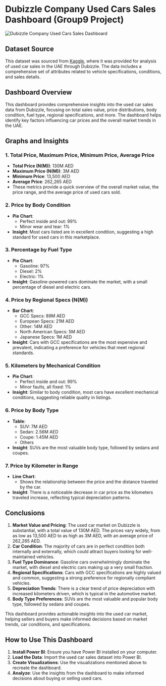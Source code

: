 # Dubizzle Company Used Cars Sales Dashboard (Group9 Project)

![Dubizzle Company Used Cars Sales Dashboard](Capstonedashboard.heic)

## Dataset Source

This dataset was sourced from [Kaggle](https://www.kaggle.com), where it was provided for analysis of used car sales in the UAE through Dubizzle. The data includes a comprehensive set of attributes related to vehicle specifications, conditions, and sales details.

## Dashboard Overview

This dashboard provides comprehensive insights into the used car sales data from Dubizzle, focusing on total sales value, price distributions, body condition, fuel type, regional specifications, and more. The dashboard helps identify key factors influencing car prices and the overall market trends in the UAE.

## Graphs and Insights

### 1. Total Price, Maximum Price, Minimum Price, Average Price
- **Total Price (N(M))**: 130M AED
- **Maximum Price (N(M))**: 3M AED
- **Minimum Price**: 13,500 AED
- **Average Price**: 262,265 AED
- These metrics provide a quick overview of the overall market value, the price range, and the average price of used cars sold.

### 2. Price by Body Condition
- **Pie Chart**:
  - Perfect inside and out: 99%
  - Minor wear and tear: 1%
- **Insight**: Most cars listed are in excellent condition, suggesting a high standard for used cars in this marketplace.

### 3. Percentage by Fuel Type
- **Pie Chart**:
  - Gasoline: 97%
  - Diesel: 2%
  - Electric: 1%
- **Insight**: Gasoline-powered cars dominate the market, with a small percentage of diesel and electric cars.

### 4. Price by Regional Specs (N(M))
- **Bar Chart**:
  - GCC Specs: 89M AED
  - European Specs: 21M AED
  - Other: 14M AED
  - North American Specs: 5M AED
  - Japanese Specs: 1M AED
- **Insight**: Cars with GCC specifications are the most expensive and prevalent, indicating a preference for vehicles that meet regional standards.

### 5. Kilometers by Mechanical Condition
- **Pie Chart**:
  - Perfect inside and out: 99%
  - Minor faults, all fixed: 1%
- **Insight**: Similar to body condition, most cars have excellent mechanical conditions, suggesting reliable quality in listings.

### 6. Price by Body Type
- **Table**:
  - SUV: 7M AED
  - Sedan: 2.56M AED
  - Coupe: 1.45M AED
  - Others
- **Insight**: SUVs are the most valuable body type, followed by sedans and coupes.

### 7. Price by Kilometer in Range
- **Line Chart**:
  - Shows the relationship between the price and the distance traveled by the car.
- **Insight**: There is a noticeable decrease in car price as the kilometers traveled increase, reflecting typical depreciation patterns.



## Conclusions

1. **Market Value and Pricing**: The used car market on Dubizzle is substantial, with a total value of 130M AED. The prices vary widely, from as low as 13,500 AED to as high as 3M AED, with an average price of 262,265 AED.
2. **Car Condition**: The majority of cars are in perfect condition both internally and externally, which could attract buyers looking for well-maintained vehicles.
3. **Fuel Type Dominance**: Gasoline cars overwhelmingly dominate the market, with diesel and electric cars making up a very small fraction.
4. **Regional Specifications**: Cars with GCC specifications are highly valued and common, suggesting a strong preference for regionally compliant vehicles.
5. **Depreciation Trends**: There is a clear trend of price depreciation with increased kilometers driven, which is typical in the automotive market.
6. **Body Type Preferences**: SUVs are the most valuable and popular body type, followed by sedans and coupes.


This dashboard provides actionable insights into the used car market, helping sellers and buyers make informed decisions based on market trends, car conditions, and specifications.

## How to Use This Dashboard

1. **Install Power BI**: Ensure you have Power BI installed on your computer.
2. **Load the Data**: Import the used car sales dataset into Power BI.
3. **Create Visualizations**: Use the visualizations mentioned above to recreate the dashboard.
4. **Analyze**: Use the insights from the dashboard to make informed decisions about buying or selling used cars.
